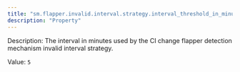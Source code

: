 ```yaml
---
title: "sm.flapper.invalid.interval.strategy.interval_threshold_in_minutes"
description: "Property"
---
```


Description: The interval in minutes used by the CI change flapper detection mechanism invalid interval strategy.

Value: `5`